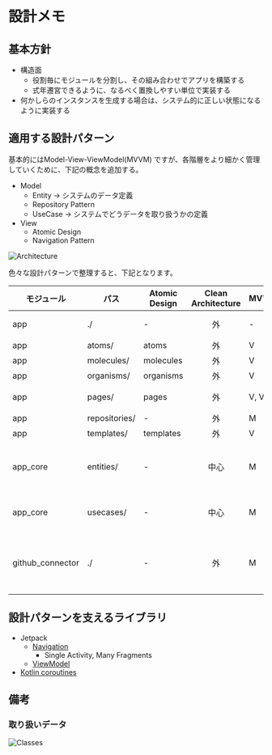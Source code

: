 # 設計メモ
## 基本方針
* 構造面
    * 役割毎にモジュールを分割し、その組み合わせでアプリを構築する
    * 式年遷宮できるように、なるべく置換しやすい単位で実装する
* 何かしらのインスタンスを生成する場合は、システム的に正しい状態になるように実装する



## 適用する設計パターン
基本的にはModel-View-ViewModel(MVVM) ですが、各階層をより細かく管理していくために、下記の概念を追加する。

* Model
    * Entity -> システムのデータ定義
    * Repository Pattern
    * UseCase -> システムでどうデータを取り扱うかの定義
* View
    * Atomic Design
    * Navigation Pattern

![Architecture](https://www.plantuml.com/plantuml/svg/RPAxJiCm58PtFyLHzxu1GaLLkGn8g5mM526JkiKYjQF4fQeGGn84WgKJ7M1XG0AMIeW15H0yZ6bu3Sv9IY-KB77-y_i_dqzS2WqFJAlfCRRa6Xt0TYW2ndpk7lA6W0Bt_G8SCu1TBCiZQJg0fkM0Dvf26GTu23jIjCb0xtLT4vx3wBCgV1rAZEmux6GsSS_LWIZGNbhayHLbCDoX9IAKUIXecz96W2Vg1dGzCsFTnYys7jZap2QtDhed9NaRTdislamldco4-hbDtctyELSwJNk3zFcAzAW_x5z_VpmoeMf0RQOG6z8SjFQHKYb1GybGSp63fMbih9KzIIFufJJQ9yZSXgOLQLRHRwC7x9MHZAY-Nk_IxarEyX-6L4O4TUuYo2YZMjdS0koOSN1VCdn6GuA5OastLN4HnkEVBqr-1MDZs-pEJ9z8-IqO7t9IeExJSil_ar_2W-1r-W40 "Architecture")


色々な設計パターンで整理すると、下記となります。

モジュール | パス | Atomic Design | Clean Architecture | MVVM | 備考
--- | --- | --- | :---: | --- | ---
app | ./ | - | 外 | - | アプリ本体
app | atoms/ | atoms | 外 | V |
app | molecules/ | molecules | 外 | V |
app | organisms/ | organisms | 外 | V |
app | pages/ | pages | 外 | V, VM | 各画面実装
app | repositories/ | - | 外 | M |
app | templates/ | templates | 外 | V |
app_core | entities/ | - | 中心 | M | 取り扱うデータの定義
app_core | usecases/ | - | 中心 | M | 取り扱い方法の定義
github_connector | ./ | - | 外 | M | GitHub とのデータ交換方法の定義



## 設計パターンを支えるライブラリ
* Jetpack
    * [Navigation](https://developer.android.com/guide/navigation)
        * Single Activity, Many Fragments
    * [ViewModel](https://developer.android.com/topic/libraries/architecture/viewmodel)
* [Kotlin coroutines](https://developer.android.com/kotlin/coroutines)



## 備考
### 取り扱いデータ
![Classes](https://www.plantuml.com/plantuml/svg/dLDDIyCm6BxdL-IeUD5hBXk8Xru49_i1fSswi2qPwLjA6Jje4SMBDxquqA4NGK4G6Mp-cdxuDypQKMCxwbXEpTFdUPBtUTyqNJ0bU8C-GfG3Wm2tw52u38GCZd9WXB1QUnqXUuV2uq2mmI77cArlNDUZPKRVv8vdEfJWKv2CEuqSvkQWW794-9nAmnAyBVibSlRhM5EiyENLo-Vv9bXTgiCvFb9aODOOS-eRN6suHNSQkwHIBXeZBe1YoPmkOD6f40WfaiYiz-FvSpoxLl7PUAdyL_wRqtPwFQdCeTqoSF8rJHOtcviKsMrt1ptc6WSGmtLwJ70KlaJX93gVHU6L-ax3Y-JX7QqPmXEFbYUnHmDVIBkOdveEbwX_6wvPrtHTOn6oyijEF4XlBvFNkyqArykeL1-TlQLFzzyVqtJo6Cy_4MegD_KcVm00 "Classes")
